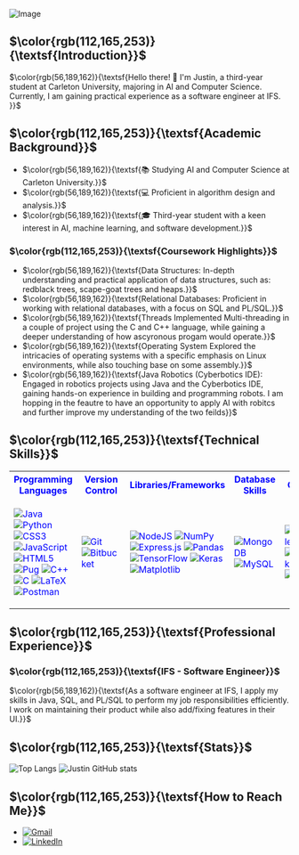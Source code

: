 ![Image](https://github.com/TiredCat8/TiredCat8/blob/main/retro-city-w3l254rpv4tjtf6w.jpg)

## $\color{rgb(112,165,253)}{\textsf{Introduction}}$

$\color{rgb(56,189,162)}{\textsf{Hello there! 👋 I'm Justin, a third-year student at Carleton University, majoring in AI and Computer Science. Currently, I am gaining practical experience as a software engineer at IFS.
}}$

## $\color{rgb(112,165,253)}{\textsf{Academic Background}}$

- $\color{rgb(56,189,162)}{\textsf{📚 Studying AI and Computer Science at Carleton University.}}$
- $\color{rgb(56,189,162)}{\textsf{💻 Proficient in algorithm design and analysis.}}$
- $\color{rgb(56,189,162)}{\textsf{🎓 Third-year student with a keen interest in AI, machine learning, and software development.}}$

### $\color{rgb(112,165,253)}{\textsf{Coursework Highlights}}$

- $\color{rgb(56,189,162)}{\textsf{Data Structures: In-depth understanding and practical application of data structures, such as: redblack trees, scape-goat trees and heaps.}}$ 
- $\color{rgb(56,189,162)}{\textsf{Relational Databases: Proficient in working with relational databases, with a focus on SQL and PL/SQL.}}$
- $\color{rgb(56,189,162)}{\textsf{Threads Implemented Multi-threading in a couple of project using the C and C++ language, while gaining a deeper understanding of how ascyronous progam would operate.}}$
- $\color{rgb(56,189,162)}{\textsf{Operating System Explored the intricacies of operating systems with a specific emphasis on Linux environments, while also touching base on some assembly.}}$
- $\color{rgb(56,189,162)}{\textsf{Java Robotics (Cyberbotics IDE): Engaged in robotics projects using Java and the Cyberbotics IDE, gaining hands-on experience in building and programming robots. I am hopping in the feautre to have an opportunity to apply AI with robitcs and further improve my understanding of the two feilds}}$

## $\color{rgb(112,165,253)}{\textsf{Technical Skills}}$


<table style = "color: blue">
<tr style = "color: blue">
  <th>Programming Languages</th>
  <th>Version Control</th>
  <th>Libraries/Frameworks</th>
  <th>Database Skills</th>
  <th>Other</th>
</tr>
<tr>
  <td>
    
  ![Java](https://img.shields.io/badge/java-%23ED8B00.svg?style=for-the-badge&logo=openjdk&logoColor=white)
  ![Python](https://img.shields.io/badge/python-3670A0?style=for-the-badge&logo=python&logoColor=ffdd54)
  ![CSS3](https://img.shields.io/badge/css3-%231572B6.svg?style=for-the-badge&logo=css3&logoColor=white)
  ![JavaScript](https://img.shields.io/badge/javascript-%23323330.svg?style=for-the-badge&logo=javascript&logoColor=%23F7DF1E)
  ![HTML5](https://img.shields.io/badge/html5-%23E34F26.svg?style=for-the-badge&logo=html5&logoColor=white)
  ![Pug](https://img.shields.io/badge/Pug-FFF?style=for-the-badge&logo=pug&logoColor=A86454)
  ![C++](https://img.shields.io/badge/c++-%2300599C.svg?style=for-the-badge&logo=c%2B%2B&logoColor=white)
  ![C](https://img.shields.io/badge/c-%2300599C.svg?style=for-the-badge&logo=c&logoColor=white)
  ![LaTeX](https://img.shields.io/badge/latex-%23008080.svg?style=for-the-badge&logo=latex&logoColor=white)
  ![Postman](https://img.shields.io/badge/Postman-FF6C37?style=for-the-badge&logo=postman&logoColor=white)
    
  </td>
  <td>
    
  ![Git](https://img.shields.io/badge/git-%23F05033.svg?style=for-the-badge&logo=git&logoColor=white)
  ![Bitbucket](https://img.shields.io/badge/bitbucket-%230047B3.svg?style=for-the-badge&logo=bitbucket&logoColor=white)
    
  </td>
  <td>
    
  ![NodeJS](https://img.shields.io/badge/node.js-6DA55F?style=for-the-badge&logo=node.js&logoColor=white)
  ![NumPy](https://img.shields.io/badge/numpy-%23013243.svg?style=for-the-badge&logo=numpy&logoColor=white)
  ![Express.js](https://img.shields.io/badge/express.js-%23404d59.svg?style=for-the-badge&logo=express&logoColor=%2361DAFB)
  ![Pandas](https://img.shields.io/badge/pandas-%23150458.svg?style=for-the-badge&logo=pandas&logoColor=white)
  ![TensorFlow](https://img.shields.io/badge/TensorFlow-%23FF6F00.svg?style=for-the-badge&logo=TensorFlow&logoColor=white)
  ![Keras](https://img.shields.io/badge/Keras-%23D00000.svg?style=for-the-badge&logo=Keras&logoColor=white)
  ![Matplotlib](https://img.shields.io/badge/Matplotlib-%23ffffff.svg?style=for-the-badge&logo=Matplotlib&logoColor=black)
    
  </td>
  <td>
    
  ![MongoDB](https://img.shields.io/badge/MongoDB-%234ea94b.svg?style=for-the-badge&logo=mongodb&logoColor=white)
  ![MySQL](https://img.shields.io/badge/mysql-%2300f.svg?style=for-the-badge&logo=mysql&logoColor=white)
    
  </td>
  <td>
    
  ![Gradle](https://img.shields.io/badge/Gradle-02303A.svg?style=for-the-badge&logo=Gradle&logoColor=white)
  ![Docker](https://img.shields.io/badge/docker-%230db7ed.svg?style=for-the-badge&logo=docker&logoColor=white)
  ![Jira](https://img.shields.io/badge/jira-%230A0FFF.svg?style=for-the-badge&logo=jira&logoColor=white)
    
  </td>
</tr>
</table>


## $\color{rgb(112,165,253)}{\textsf{Professional Experience}}$ 

### $\color{rgb(112,165,253)}{\textsf{IFS - Software Engineer}}$ 

$\color{rgb(56,189,162)}{\textsf{As a software engineer at IFS, I apply my skills in Java, SQL, and PL/SQL to perform my job responsibilities efficiently. I work on maintaining their product while also add/fixing features in their UI.}}$ 

## $\color{rgb(112,165,253)}{\textsf{Stats}}$ 
![Top Langs](https://github-readme-stats.vercel.app/api/top-langs/?username=TiredCat8&langs_count=8&theme=tokyonight) 
![Justin GitHub stats](https://github-readme-stats.vercel.app/api?username=Tired_Cat8&show_icons=true&theme=tokyonight)

## $\color{rgb(112,165,253)}{\textsf{How to Reach Me}}$ 

- [![Gmail](https://img.shields.io/badge/Gmail-D14836?style=for-the-badge&logo=gmail&logoColor=white)](mailto:JustinLaalo@gmail.com)
- [![LinkedIn](https://img.shields.io/badge/linkedin-%230077B5.svg?style=for-the-badge&logo=linkedin&logoColor=white)](https://www.linkedin.com/in/justin-laalo-73ba102a4/)
